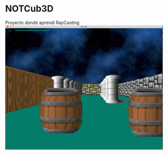 # NOTCub3D
Proyecto donde aprendi RayCasting
![alt text](https://github.com/InigoRomero/NOTCub3D/blob/master/cub3d.png)
